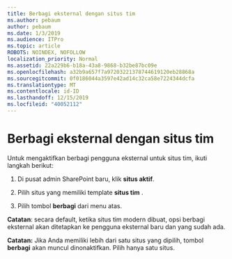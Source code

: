 ```yaml
---
title: Berbagi eksternal dengan situs tim
ms.author: pebaum
author: pebaum
ms.date: 1/3/2019
ms.audience: ITPro
ms.topic: article
ROBOTS: NOINDEX, NOFOLLOW
localization_priority: Normal
ms.assetid: 22a229b6-b18a-43a8-9868-b32be87bc09e
ms.openlocfilehash: a32b9a657f7a97203221378744619120eb28868a
ms.sourcegitcommit: 0f0186044a3597e42ad14c32ca58e7224344dcfa
ms.translationtype: MT
ms.contentlocale: id-ID
ms.lasthandoff: 12/15/2019
ms.locfileid: "40052112"
---
```

# <a name="external-sharing-with-a-team-site"></a>Berbagi eksternal dengan situs tim

Untuk mengaktifkan berbagi pengguna eksternal untuk situs tim, ikuti langkah berikut: 
  
1. Di pusat admin SharePoint baru, klik **situs aktif**.
  
2. Pilih situs yang memiliki template **situs tim** . 
  
3. Pilih tombol **berbagi** dari menu atas. 
  
 **Catatan**: secara default, ketika situs tim modern dibuat, opsi berbagi eksternal akan ditetapkan ke pengguna eksternal baru dan yang sudah ada. 
  
 **Catatan:** Jika Anda memiliki lebih dari satu situs yang dipilih, tombol **berbagi** akan muncul dinonaktifkan. Pilih hanya satu situs. 
  

